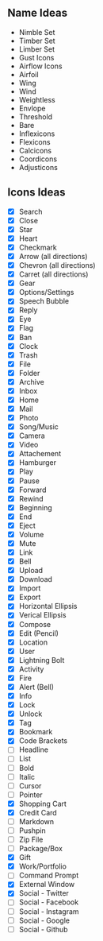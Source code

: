## Name Ideas
- Nimble Set
- Timber Set
- Limber Set
- Gust Icons
- Airflow Icons
- Airfoil
- Wing
- Wind
- Weightless
- Envlope
- Threshold
- Bare
- Inflexicons
- Flexicons
- Calcicons
- Coordicons
- Adjusticons

## Icons Ideas

* [x] Search
* [x] Close
* [x] Star
* [x] Heart
* [x] Checkmark
* [x] Arrow (all directions)
* [x] Chevron (all directions)
* [x] Carret (all directions)
* [x] Gear
* [x] Options/Settings
* [x] Speech Bubble
* [x] Reply
* [x] Eye
* [x] Flag
* [x] Ban
* [x] Clock
* [x] Trash
* [x] File
* [x] Folder
* [x] Archive
* [x] Inbox
* [x] Home
* [x] Mail
* [x] Photo
* [x] Song/Music
* [x] Camera
* [x] Video
* [x] Attachement
* [x] Hamburger
* [x] Play
* [x] Pause
* [x] Forward
* [x] Rewind
* [x] Beginning
* [x] End
* [x] Eject
* [x] Volume
* [x] Mute
* [x] Link
* [x] Bell
* [x] Upload
* [x] Download
* [x] Import
* [x] Export
* [x] Horizontal Ellipsis
* [x] Verical Ellipsis
* [x] Compose
* [x] Edit (Pencil)
* [x] Location
* [x] User
* [x] Lightning Bolt
* [x] Activity
* [x] Fire
* [x] Alert (Bell)
* [x] Info
* [x] Lock
* [x] Unlock
* [x] Tag
* [x] Bookmark
* [x] Code Brackets
* [ ] Headline
* [ ] List
* [ ] Bold
* [ ] Italic
* [ ] Cursor
* [ ] Pointer
* [x] Shopping Cart
* [x] Credit Card
* [ ] Markdown
* [ ] Pushpin
* [ ] Zip File
* [ ] Package/Box
* [x] Gift
* [x] Work/Portfolio
* [ ] Command Prompt
* [x] External Window
* [x] Social - Twitter
* [ ] Social - Facebook
* [ ] Social - Instagram
* [ ] Social - Google
* [ ] Social - Github